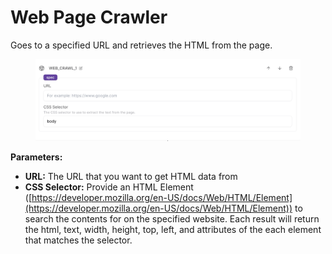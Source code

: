 # Web Page Crawler

Goes to a specified URL and retrieves the HTML from the page.

<figure><img src="../../../.gitbook/assets/Screenshot 2023-07-24 at 3.05.36 PM.png" alt=""><figcaption></figcaption></figure>

**Parameters:**

* **URL:** The URL that you want to get HTML data from
* **CSS Selector:** Provide an HTML Element ([https://developer.mozilla.org/en-US/docs/Web/HTML/Element](https://developer.mozilla.org/en-US/docs/Web/HTML/Element)) to search the contents for on the specified website. Each result will return the html, text, width, height, top, left, and attributes of the each element that matches the selector.

